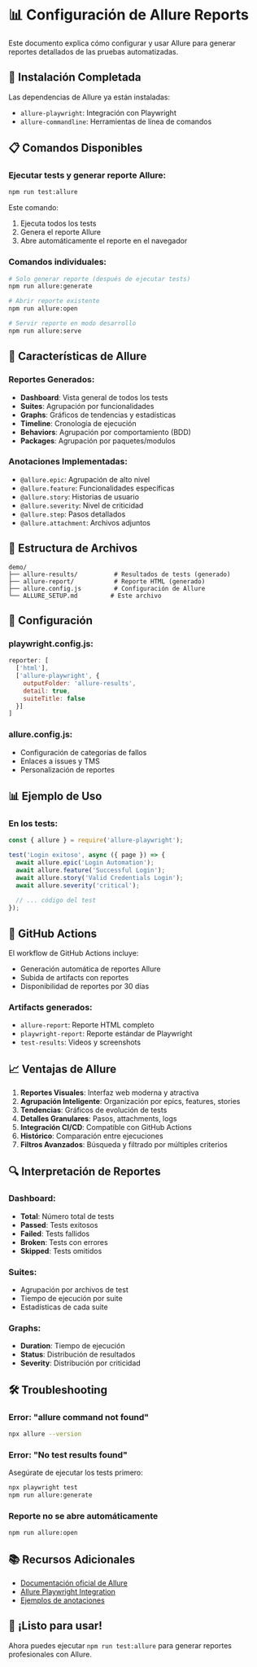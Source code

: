 # 📊 Configuración de Allure Reports

Este documento explica cómo configurar y usar Allure para generar reportes detallados de las pruebas automatizadas.

## 🚀 Instalación Completada

Las dependencias de Allure ya están instaladas:
- `allure-playwright`: Integración con Playwright
- `allure-commandline`: Herramientas de línea de comandos

## 📋 Comandos Disponibles

### Ejecutar tests y generar reporte Allure:
```bash
npm run test:allure
```
Este comando:
1. Ejecuta todos los tests
2. Genera el reporte Allure
3. Abre automáticamente el reporte en el navegador

### Comandos individuales:
```bash
# Solo generar reporte (después de ejecutar tests)
npm run allure:generate

# Abrir reporte existente
npm run allure:open

# Servir reporte en modo desarrollo
npm run allure:serve
```

## 🎯 Características de Allure

### Reportes Generados:
- **Dashboard**: Vista general de todos los tests
- **Suites**: Agrupación por funcionalidades
- **Graphs**: Gráficos de tendencias y estadísticas
- **Timeline**: Cronología de ejecución
- **Behaviors**: Agrupación por comportamiento (BDD)
- **Packages**: Agrupación por paquetes/modulos

### Anotaciones Implementadas:
- `@allure.epic`: Agrupación de alto nivel
- `@allure.feature`: Funcionalidades específicas
- `@allure.story`: Historias de usuario
- `@allure.severity`: Nivel de criticidad
- `@allure.step`: Pasos detallados
- `@allure.attachment`: Archivos adjuntos

## 📁 Estructura de Archivos

```
demo/
├── allure-results/          # Resultados de tests (generado)
├── allure-report/           # Reporte HTML (generado)
├── allure.config.js         # Configuración de Allure
└── ALLURE_SETUP.md         # Este archivo
```

## 🔧 Configuración

### playwright.config.js:
```javascript
reporter: [
  ['html'],
  ['allure-playwright', { 
    outputFolder: 'allure-results',
    detail: true,
    suiteTitle: false 
  }]
]
```

### allure.config.js:
- Configuración de categorías de fallos
- Enlaces a issues y TMS
- Personalización de reportes

## 📊 Ejemplo de Uso

### En los tests:
```javascript
const { allure } = require('allure-playwright');

test('Login exitoso', async ({ page }) => {
  await allure.epic('Login Automation');
  await allure.feature('Successful Login');
  await allure.story('Valid Credentials Login');
  await allure.severity('critical');
  
  // ... código del test
});
```

## 🚀 GitHub Actions

El workflow de GitHub Actions incluye:
- Generación automática de reportes Allure
- Subida de artifacts con reportes
- Disponibilidad de reportes por 30 días

### Artifacts generados:
- `allure-report`: Reporte HTML completo
- `playwright-report`: Reporte estándar de Playwright
- `test-results`: Videos y screenshots

## 📈 Ventajas de Allure

1. **Reportes Visuales**: Interfaz web moderna y atractiva
2. **Agrupación Inteligente**: Organización por epics, features, stories
3. **Tendencias**: Gráficos de evolución de tests
4. **Detalles Granulares**: Pasos, attachments, logs
5. **Integración CI/CD**: Compatible con GitHub Actions
6. **Histórico**: Comparación entre ejecuciones
7. **Filtros Avanzados**: Búsqueda y filtrado por múltiples criterios

## 🔍 Interpretación de Reportes

### Dashboard:
- **Total**: Número total de tests
- **Passed**: Tests exitosos
- **Failed**: Tests fallidos
- **Broken**: Tests con errores
- **Skipped**: Tests omitidos

### Suites:
- Agrupación por archivos de test
- Tiempo de ejecución por suite
- Estadísticas de cada suite

### Graphs:
- **Duration**: Tiempo de ejecución
- **Status**: Distribución de resultados
- **Severity**: Distribución por criticidad

## 🛠️ Troubleshooting

### Error: "allure command not found"
```bash
npx allure --version
```

### Error: "No test results found"
Asegúrate de ejecutar los tests primero:
```bash
npx playwright test
npm run allure:generate
```

### Reporte no se abre automáticamente
```bash
npm run allure:open
```

## 📚 Recursos Adicionales

- [Documentación oficial de Allure](https://docs.qameta.io/allure/)
- [Allure Playwright Integration](https://github.com/allure-framework/allure-js/tree/master/packages/allure-playwright)
- [Ejemplos de anotaciones](https://docs.qameta.io/allure/#_allure_annotations)

## 🎉 ¡Listo para usar!

Ahora puedes ejecutar `npm run test:allure` para generar reportes profesionales con Allure.
